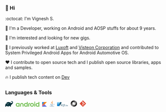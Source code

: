 ### 👋 Hi

:octocat: I'm Vignesh S.

:wrench: I'm a Developer, working on Android and AOSP stuffs for about 9 years.

:mag_right: I'm interested and looking for new gigs.

:briefcase: I previously worked at <a href="https://www.luxoft.com">Luxoft</a> and <a href="https://www.visteon.com">Visteon Corporation</a> and contributed to System Privileged Android Apps for Android Automotive OS.

:heart: I contribute to open source tech and I publish open source libraries, apps and samples.

:fire: I publish tech content on <a href="https://dev.to/svignesh93">Dev</a>

##

### Languages & Tools

<p>
  <a href="https://gradle.org/"><img src="https://github.com/svignesh93/svignesh93/blob/main/assets/gradle.svg" width="5%" /></a>
  <a href="https://www.android.com/"><img src="https://github.com/svignesh93/svignesh93/blob/main/assets/android.svg" width="15%" hspace="1%" /></a>
  <a href="https://kotlinlang.org/"><img src="https://github.com/svignesh93/svignesh93/blob/main/assets/kotlin.svg" width="3%" /></a>
  <a href="https://www.oracle.com/java/"><img src="https://github.com/svignesh93/svignesh93/blob/main/assets/java.svg" width="3%" hspace="1%" /></a>
  <a href="https://sqlite.org/"><img src="https://github.com/svignesh93/svignesh93/blob/main/assets/sqlite.svg" width="7%" /></a>
  <a href="https://www.json.org/"><img src="https://github.com/svignesh93/svignesh93/blob/main/assets/json.svg" width="4%" hspace="1%" /></a>
  <a href="https://git-scm.com/"><img src="https://github.com/svignesh93/svignesh93/blob/main/assets/git-icon.svg" width="4%" /></a>
</p>
